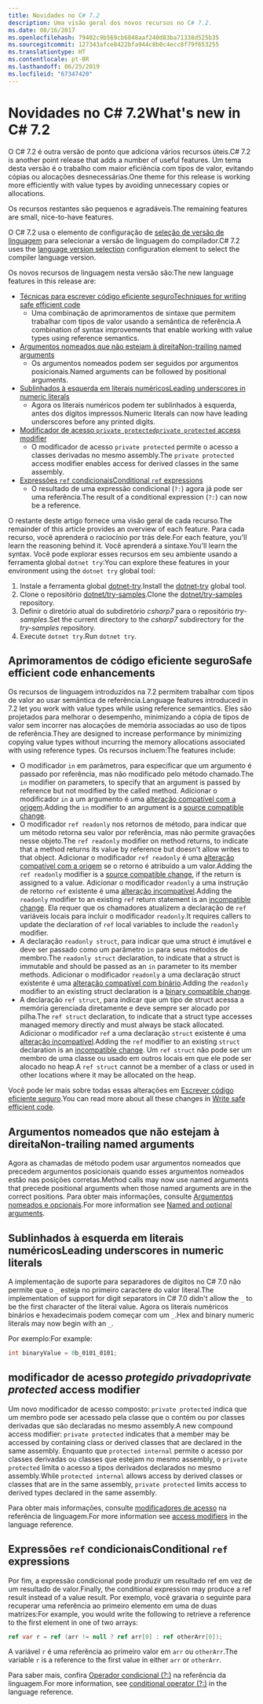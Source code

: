 ```yaml
---
title: Novidades no C# 7.2
description: Uma visão geral dos novos recursos no C# 7.2.
ms.date: 08/16/2017
ms.openlocfilehash: 79402c9b569cb6848aaf240d83ba71338d525b35
ms.sourcegitcommit: 127343afce8422bfa944c8b0c4ecc8f79f653255
ms.translationtype: HT
ms.contentlocale: pt-BR
ms.lasthandoff: 06/25/2019
ms.locfileid: "67347420"
---
```

# <a name="whats-new-in-c-72"></a><span data-ttu-id="11d49-103">Novidades no C# 7.2</span><span class="sxs-lookup"><span data-stu-id="11d49-103">What's new in C# 7.2</span></span>

<span data-ttu-id="11d49-104">O C# 7.2 é outra versão de ponto que adiciona vários recursos úteis.</span><span class="sxs-lookup"><span data-stu-id="11d49-104">C# 7.2 is another point release that adds a number of useful features.</span></span>
<span data-ttu-id="11d49-105">Um tema desta versão é o trabalho com maior eficiência com tipos de valor, evitando cópias ou alocações desnecessárias.</span><span class="sxs-lookup"><span data-stu-id="11d49-105">One theme for this release is working more efficiently with value types by avoiding unnecessary copies or allocations.</span></span>

<span data-ttu-id="11d49-106">Os recursos restantes são pequenos e agradáveis.</span><span class="sxs-lookup"><span data-stu-id="11d49-106">The remaining features are small, nice-to-have features.</span></span>

<span data-ttu-id="11d49-107">O C# 7.2 usa o elemento de configuração de [seleção de versão de linguagem](../language-reference/configure-language-version.md) para selecionar a versão de linguagem do compilador.</span><span class="sxs-lookup"><span data-stu-id="11d49-107">C# 7.2 uses the [language version selection](../language-reference/configure-language-version.md) configuration element to select the compiler language version.</span></span>

<span data-ttu-id="11d49-108">Os novos recursos de linguagem nesta versão são:</span><span class="sxs-lookup"><span data-stu-id="11d49-108">The new language features in this release are:</span></span>

* [<span data-ttu-id="11d49-109">Técnicas para escrever código eficiente seguro</span><span class="sxs-lookup"><span data-stu-id="11d49-109">Techniques for writing safe efficient code</span></span>](#safe-efficient-code-enhancements)
  - <span data-ttu-id="11d49-110">Uma combinação de aprimoramentos de sintaxe que permitem trabalhar com tipos de valor usando a semântica de referência.</span><span class="sxs-lookup"><span data-stu-id="11d49-110">A combination of syntax improvements that enable working with value types using reference semantics.</span></span>
* [<span data-ttu-id="11d49-111">Argumentos nomeados que não estejam à direita</span><span class="sxs-lookup"><span data-stu-id="11d49-111">Non-trailing named arguments</span></span>](#non-trailing-named-arguments)
  - <span data-ttu-id="11d49-112">Os argumentos nomeados podem ser seguidos por argumentos posicionais.</span><span class="sxs-lookup"><span data-stu-id="11d49-112">Named arguments can be followed by positional arguments.</span></span>
* [<span data-ttu-id="11d49-113">Sublinhados à esquerda em literais numéricos</span><span class="sxs-lookup"><span data-stu-id="11d49-113">Leading underscores in numeric literals</span></span>](#leading-underscores-in-numeric-literals)
  - <span data-ttu-id="11d49-114">Agora os literais numéricos podem ter sublinhados à esquerda, antes dos dígitos impressos.</span><span class="sxs-lookup"><span data-stu-id="11d49-114">Numeric literals can now have leading underscores before any printed digits.</span></span>
* [<span data-ttu-id="11d49-115">Modificador de acesso `private protected`</span><span class="sxs-lookup"><span data-stu-id="11d49-115">`private protected` access modifier</span></span>](#private-protected-access-modifier)
  - <span data-ttu-id="11d49-116">O modificador de acesso `private protected` permite o acesso a classes derivadas no mesmo assembly.</span><span class="sxs-lookup"><span data-stu-id="11d49-116">The `private protected` access modifier enables access for derived classes in the same assembly.</span></span>
* [<span data-ttu-id="11d49-117">Expressões `ref` condicionais</span><span class="sxs-lookup"><span data-stu-id="11d49-117">Conditional `ref` expressions</span></span>](#conditional-ref-expressions)
  - <span data-ttu-id="11d49-118">O resultado de uma expressão condicional (`?:`) agora já pode ser uma referência.</span><span class="sxs-lookup"><span data-stu-id="11d49-118">The result of a conditional expression (`?:`) can now be a reference.</span></span>

<span data-ttu-id="11d49-119">O restante deste artigo fornece uma visão geral de cada recurso.</span><span class="sxs-lookup"><span data-stu-id="11d49-119">The remainder of this article provides an overview of each feature.</span></span> <span data-ttu-id="11d49-120">Para cada recurso, você aprenderá o raciocínio por trás dele.</span><span class="sxs-lookup"><span data-stu-id="11d49-120">For each feature, you'll learn the reasoning behind it.</span></span> <span data-ttu-id="11d49-121">Você aprenderá a sintaxe.</span><span class="sxs-lookup"><span data-stu-id="11d49-121">You'll learn the syntax.</span></span> <span data-ttu-id="11d49-122">Você pode explorar esses recursos em seu ambiente usando a ferramenta global `dotnet try`:</span><span class="sxs-lookup"><span data-stu-id="11d49-122">You can explore these features in your environment using the `dotnet try` global tool:</span></span>

1. <span data-ttu-id="11d49-123">Instale a ferramenta global [dotnet-try](https://github.com/dotnet/try/blob/master/README.md#setup).</span><span class="sxs-lookup"><span data-stu-id="11d49-123">Install the [dotnet-try](https://github.com/dotnet/try/blob/master/README.md#setup) global tool.</span></span>
1. <span data-ttu-id="11d49-124">Clone o repositório [dotnet/try-samples](https://github.com/dotnet/try-samples).</span><span class="sxs-lookup"><span data-stu-id="11d49-124">Clone the [dotnet/try-samples](https://github.com/dotnet/try-samples) repository.</span></span>
1. <span data-ttu-id="11d49-125">Definir o diretório atual do subdiretório *csharp7* para o repositório *try-samples*.</span><span class="sxs-lookup"><span data-stu-id="11d49-125">Set the current directory to the *csharp7* subdirectory for the *try-samples* repository.</span></span>
1. <span data-ttu-id="11d49-126">Execute `dotnet try`.</span><span class="sxs-lookup"><span data-stu-id="11d49-126">Run `dotnet try`.</span></span>

## <a name="safe-efficient-code-enhancements"></a><span data-ttu-id="11d49-127">Aprimoramentos de código eficiente seguro</span><span class="sxs-lookup"><span data-stu-id="11d49-127">Safe efficient code enhancements</span></span>

<span data-ttu-id="11d49-128">Os recursos de linguagem introduzidos na 7.2 permitem trabalhar com tipos de valor ao usar semântica de referência.</span><span class="sxs-lookup"><span data-stu-id="11d49-128">Language features introduced in 7.2 let you work with value types while using reference semantics.</span></span> <span data-ttu-id="11d49-129">Eles são projetados para melhorar o desempenho, minimizando a cópia de tipos de valor sem incorrer nas alocações de memória associadas ao uso de tipos de referência.</span><span class="sxs-lookup"><span data-stu-id="11d49-129">They are designed to increase performance by minimizing copying value types without incurring the memory allocations associated with using reference types.</span></span> <span data-ttu-id="11d49-130">Os recursos incluem:</span><span class="sxs-lookup"><span data-stu-id="11d49-130">The features include:</span></span>

- <span data-ttu-id="11d49-131">O modificador `in` em parâmetros, para especificar que um argumento é passado por referência, mas não modificado pelo método chamado.</span><span class="sxs-lookup"><span data-stu-id="11d49-131">The `in` modifier on parameters, to specify that an argument is passed by reference but not modified by the called method.</span></span> <span data-ttu-id="11d49-132">Adicionar o modificador `in` a um argumento é uma [alteração compatível com a origem](version-update-considerations.md#source-compatible-changes).</span><span class="sxs-lookup"><span data-stu-id="11d49-132">Adding the `in` modifier to an argument is a [source compatible change](version-update-considerations.md#source-compatible-changes).</span></span>
- <span data-ttu-id="11d49-133">O modificador `ref readonly` nos retornos de método, para indicar que um método retorna seu valor por referência, mas não permite gravações nesse objeto.</span><span class="sxs-lookup"><span data-stu-id="11d49-133">The `ref readonly` modifier on method returns, to indicate that a method returns its value by reference but doesn't allow writes to that object.</span></span> <span data-ttu-id="11d49-134">Adicionar o modificador `ref readonly` é uma [alteração compatível com a origem](version-update-considerations.md#source-compatible-changes) se o retorno é atribuído a um valor.</span><span class="sxs-lookup"><span data-stu-id="11d49-134">Adding the `ref readonly` modifier is a [source compatible change](version-update-considerations.md#source-compatible-changes), if the return is assigned to a value.</span></span> <span data-ttu-id="11d49-135">Adicionar o modificador `readonly` a uma instrução de retorno `ref` existente é uma [alteração incompatível](version-update-considerations.md#incompatible-changes).</span><span class="sxs-lookup"><span data-stu-id="11d49-135">Adding the `readonly` modifier to an existing `ref` return statement is an [incompatible change](version-update-considerations.md#incompatible-changes).</span></span> <span data-ttu-id="11d49-136">Ela requer que os chamadores atualizem a declaração de `ref` variáveis locais para incluir o modificador `readonly`.</span><span class="sxs-lookup"><span data-stu-id="11d49-136">It requires callers to update the declaration of `ref` local variables to include the `readonly` modifier.</span></span>
- <span data-ttu-id="11d49-137">A declaração `readonly struct`, para indicar que uma struct é imutável e deve ser passado como um parâmetro `in` para seus métodos de membro.</span><span class="sxs-lookup"><span data-stu-id="11d49-137">The `readonly struct` declaration, to indicate that a struct is immutable and should be passed as an `in` parameter to its member methods.</span></span> <span data-ttu-id="11d49-138">Adicionar o modificador `readonly` a uma declaração struct existente é uma [alteração compatível com binário](version-update-considerations.md#binary-compatible-changes).</span><span class="sxs-lookup"><span data-stu-id="11d49-138">Adding the `readonly` modifier to an existing struct declaration is a [binary compatible change](version-update-considerations.md#binary-compatible-changes).</span></span>
- <span data-ttu-id="11d49-139">A declaração `ref struct`, para indicar que um tipo de struct acessa a memória gerenciada diretamente e deve sempre ser alocado por pilha.</span><span class="sxs-lookup"><span data-stu-id="11d49-139">The `ref struct` declaration, to indicate that a struct type accesses managed memory directly and must always be stack allocated.</span></span> <span data-ttu-id="11d49-140">Adicionar o modificador `ref` a uma declaração `struct` existente é uma [alteração incompatível](version-update-considerations.md#incompatible-changes).</span><span class="sxs-lookup"><span data-stu-id="11d49-140">Adding the `ref` modifier to an existing `struct` declaration is an [incompatible change](version-update-considerations.md#incompatible-changes).</span></span> <span data-ttu-id="11d49-141">Um `ref struct` não pode ser um membro de uma classe ou usado em outros locais em que ele pode ser alocado no heap.</span><span class="sxs-lookup"><span data-stu-id="11d49-141">A `ref struct` cannot be a member of a class or used in other locations where it may be allocated on the heap.</span></span>

<span data-ttu-id="11d49-142">Você pode ler mais sobre todas essas alterações em [Escrever código eficiente seguro](../write-safe-efficient-code.md).</span><span class="sxs-lookup"><span data-stu-id="11d49-142">You can read more about all these changes in [Write safe efficient code](../write-safe-efficient-code.md).</span></span>

## <a name="non-trailing-named-arguments"></a><span data-ttu-id="11d49-143">Argumentos nomeados que não estejam à direita</span><span class="sxs-lookup"><span data-stu-id="11d49-143">Non-trailing named arguments</span></span>

<span data-ttu-id="11d49-144">Agora as chamadas de método podem usar argumentos nomeados que precedem argumentos posicionais quando esses argumentos nomeados estão nas posições corretas.</span><span class="sxs-lookup"><span data-stu-id="11d49-144">Method calls may now use named arguments that precede positional arguments when those named arguments are in the correct positions.</span></span> <span data-ttu-id="11d49-145">Para obter mais informações, consulte [Argumentos nomeados e opcionais](../programming-guide/classes-and-structs/named-and-optional-arguments.md).</span><span class="sxs-lookup"><span data-stu-id="11d49-145">For more information see [Named and optional arguments](../programming-guide/classes-and-structs/named-and-optional-arguments.md).</span></span>

## <a name="leading-underscores-in-numeric-literals"></a><span data-ttu-id="11d49-146">Sublinhados à esquerda em literais numéricos</span><span class="sxs-lookup"><span data-stu-id="11d49-146">Leading underscores in numeric literals</span></span>

<span data-ttu-id="11d49-147">A implementação de suporte para separadores de dígitos no C# 7.0 não permite que o `_` esteja no primeiro caractere do valor literal.</span><span class="sxs-lookup"><span data-stu-id="11d49-147">The implementation of support for digit separators in C# 7.0 didn't allow the `_` to be the first character of the literal value.</span></span> <span data-ttu-id="11d49-148">Agora os literais numéricos binários e hexadecimais podem começar com um `_`.</span><span class="sxs-lookup"><span data-stu-id="11d49-148">Hex and binary numeric literals may now begin with an `_`.</span></span>

<span data-ttu-id="11d49-149">Por exemplo:</span><span class="sxs-lookup"><span data-stu-id="11d49-149">For example:</span></span>

```csharp
int binaryValue = 0b_0101_0101;
```

## <a name="private-protected-access-modifier"></a><span data-ttu-id="11d49-150">modificador de acesso _protegido privado_</span><span class="sxs-lookup"><span data-stu-id="11d49-150">_private protected_ access modifier</span></span>

<span data-ttu-id="11d49-151">Um novo modificador de acesso composto: `private protected` indica que um membro pode ser acessado pela classe que o contém ou por classes derivadas que são declaradas no mesmo assembly.</span><span class="sxs-lookup"><span data-stu-id="11d49-151">A new compound access modifier: `private protected` indicates that a member may be accessed by containing class or derived classes that are declared in the same assembly.</span></span> <span data-ttu-id="11d49-152">Enquanto que `protected internal` permite o acesso por classes derivadas ou classes que estejam no mesmo assembly, o `private protected` limita o acesso a tipos derivados declarados no mesmo assembly.</span><span class="sxs-lookup"><span data-stu-id="11d49-152">While `protected internal` allows access by derived classes or classes that are in the same assembly, `private protected` limits access to derived types declared in the same assembly.</span></span>

<span data-ttu-id="11d49-153">Para obter mais informações, consulte [modificadores de acesso](../language-reference/keywords/access-modifiers.md) na referência de linguagem.</span><span class="sxs-lookup"><span data-stu-id="11d49-153">For more information see [access modifiers](../language-reference/keywords/access-modifiers.md) in the language reference.</span></span>

## <a name="conditional-ref-expressions"></a><span data-ttu-id="11d49-154">Expressões `ref` condicionais</span><span class="sxs-lookup"><span data-stu-id="11d49-154">Conditional `ref` expressions</span></span>

<span data-ttu-id="11d49-155">Por fim, a expressão condicional pode produzir um resultado ref em vez de um resultado de valor.</span><span class="sxs-lookup"><span data-stu-id="11d49-155">Finally, the conditional expression may produce a ref result instead of a value result.</span></span> <span data-ttu-id="11d49-156">Por exemplo, você gravaria o seguinte para recuperar uma referência ao primeiro elemento em uma de duas matrizes:</span><span class="sxs-lookup"><span data-stu-id="11d49-156">For example, you would write the following to retrieve a reference to the first element in one of two arrays:</span></span>

```csharp
ref var r = ref (arr != null ? ref arr[0] : ref otherArr[0]);
```

<span data-ttu-id="11d49-157">A variável `r` é uma referência ao primeiro valor em `arr` ou `otherArr`.</span><span class="sxs-lookup"><span data-stu-id="11d49-157">The variable `r` is a reference to the first value in either `arr` or `otherArr`.</span></span>

<span data-ttu-id="11d49-158">Para saber mais, confira [Operador condicional (?:)](../language-reference/operators/conditional-operator.md) na referência da linguagem.</span><span class="sxs-lookup"><span data-stu-id="11d49-158">For more information, see [conditional operator (?:)](../language-reference/operators/conditional-operator.md) in the language reference.</span></span>
